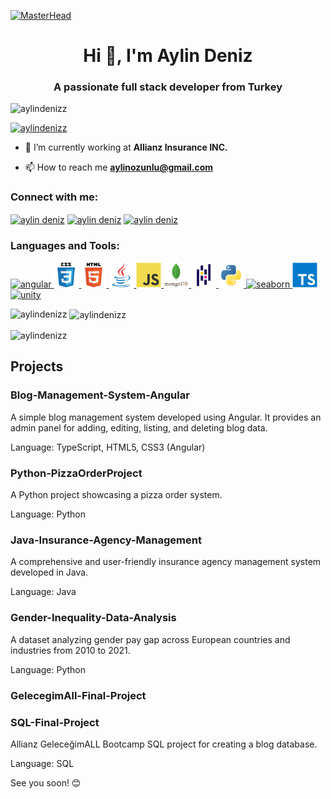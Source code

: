 [![MasterHead](https://repository-images.githubusercontent.com/588181932/e36ec678-7984-4cdd-8e4c-a3932772ff8e)](https://github.com/AylinDenizz)

<h1 align="center">Hi 👋, I'm Aylin Deniz</h1>
<h3 align="center">A passionate full stack developer from Turkey</h3>

<p align="left"> <img src="https://komarev.com/ghpvc/?username=aylindenizz&label=Profile%20views&color=0e75b6&style=flat" alt="aylindenizz" /> </p>

<p align="left"> <a href="https://github.com/ryo-ma/github-profile-trophy"><img src="https://github-profile-trophy.vercel.app/?username=aylindenizz" alt="aylindenizz" /></a> </p>

- 🔭 I’m currently working at **Allianz Insurance INC.**

- 📫 How to reach me **aylinozunlu@gmail.com**

<h3 align="left">Connect with me:</h3>
<p align="left">
<a href="https://linkedin.com/in/aylin deniz" target="blank"><img align="center" src="https://raw.githubusercontent.com/rahuldkjain/github-profile-readme-generator/master/src/images/icons/Social/linked-in-alt.svg" alt="aylin deniz" height="30" width="40" /></a>
<a href="https://stackoverflow.com/users/aylin deniz" target="blank"><img align="center" src="https://raw.githubusercontent.com/rahuldkjain/github-profile-readme-generator/master/src/images/icons/Social/stack-overflow.svg" alt="aylin deniz" height="30" width="40" /></a>
<a href="https://www.hackerrank.com/aylin deniz" target="blank"><img align="center" src="https://raw.githubusercontent.com/rahuldkjain/github-profile-readme-generator/master/src/images/icons/Social/hackerrank.svg" alt="aylin deniz" height="30" width="40" /></a>
</p>

<h3 align="left">Languages and Tools:</h3>
<p align="left"> <a href="https://angular.io" target="_blank" rel="noreferrer"> <img src="https://angular.io/assets/images/logos/angular/angular.svg" alt="angular" width="40" height="40"/> </a> <a href="https://www.w3schools.com/css/" target="_blank" rel="noreferrer"> <img src="https://raw.githubusercontent.com/devicons/devicon/master/icons/css3/css3-original-wordmark.svg" alt="css3" width="40" height="40"/> </a> <a href="https://www.w3.org/html/" target="_blank" rel="noreferrer"> <img src="https://raw.githubusercontent.com/devicons/devicon/master/icons/html5/html5-original-wordmark.svg" alt="html5" width="40" height="40"/> </a> <a href="https://www.java.com" target="_blank" rel="noreferrer"> <img src="https://raw.githubusercontent.com/devicons/devicon/master/icons/java/java-original.svg" alt="java" width="40" height="40"/> </a> <a href="https://developer.mozilla.org/en-US/docs/Web/JavaScript" target="_blank" rel="noreferrer"> <img src="https://raw.githubusercontent.com/devicons/devicon/master/icons/javascript/javascript-original.svg" alt="javascript" width="40" height="40"/> </a> <a href="https://www.mongodb.com/" target="_blank" rel="noreferrer"> <img src="https://raw.githubusercontent.com/devicons/devicon/master/icons/mongodb/mongodb-original-wordmark.svg" alt="mongodb" width="40" height="40"/> </a> <a href="https://pandas.pydata.org/" target="_blank" rel="noreferrer"> <img src="https://raw.githubusercontent.com/devicons/devicon/2ae2a900d2f041da66e950e4d48052658d850630/icons/pandas/pandas-original.svg" alt="pandas" width="40" height="40"/> </a> <a href="https://www.python.org" target="_blank" rel="noreferrer"> <img src="https://raw.githubusercontent.com/devicons/devicon/master/icons/python/python-original.svg" alt="python" width="40" height="40"/> </a> <a href="https://seaborn.pydata.org/" target="_blank" rel="noreferrer"> <img src="https://seaborn.pydata.org/_images/logo-mark-lightbg.svg" alt="seaborn" width="40" height="40"/> </a> <a href="https://www.typescriptlang.org/" target="_blank" rel="noreferrer"> <img src="https://raw.githubusercontent.com/devicons/devicon/master/icons/typescript/typescript-original.svg" alt="typescript" width="40" height="40"/> </a> <a href="https://unity.com/" target="_blank" rel="noreferrer"> <img src="https://www.vectorlogo.zone/logos/unity3d/unity3d-icon.svg" alt="unity" width="40" height="40"/> </a> </p>

<p><img align="left" src="https://github-readme-stats.vercel.app/api/top-langs?username=aylindenizz&show_icons=true&locale=en&layout=compact" alt="aylindenizz" /></p>

<p>&nbsp;<img align="center" src="https://github-readme-stats.vercel.app/api?username=aylindenizz&show_icons=true&locale=en" alt="aylindenizz" /></p>

<p><img align="center" src="https://github-readme-streak-stats.herokuapp.com/?user=aylindenizz&" alt="aylindenizz" /></p>


## Projects

### Blog-Management-System-Angular

A simple blog management system developed using Angular. It provides an admin panel for adding, editing, listing, and deleting blog data.

Language: TypeScript, HTML5, CSS3 (Angular)

### Python-PizzaOrderProject

A Python project showcasing a pizza order system.

Language: Python

### Java-Insurance-Agency-Management

A comprehensive and user-friendly insurance agency management system developed in Java.

Language: Java

### Gender-Inequality-Data-Analysis

A dataset analyzing gender pay gap across European countries and industries from 2010 to 2021.

Language: Python

### GelecegimAll-Final-Project

### SQL-Final-Project

Allianz GeleceğimALL Bootcamp SQL project for creating a blog database.

Language: SQL

See you soon! 😊
